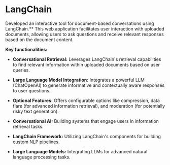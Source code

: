 # LangChain

Developed an interactive tool for document-based conversations using LangChain.** This web application facilitates user interaction with uploaded documents, allowing users to ask questions and receive relevant responses based on the document content. 

**Key functionalities:**

* **Conversational Retrieval:** Leverages LangChain's retrieval capabilities to find relevant information within uploaded documents based on user queries.
* **Large Language Model Integration:** Integrates a powerful LLM (ChatOpenAI) to generate informative and contextually aware responses to user questions.
* **Optional Features:** Offers configurable options like compression, data flare (for advanced information retrieval), and moderation (for potentially risky text generation). 



* **Conversational AI:** Building systems that engage users in information retrieval tasks.
* **LangChain Framework:** Utilizing LangChain's components for building custom NLP pipelines.
* **Large Language Models:** Integrating LLMs for advanced natural language processing tasks.





